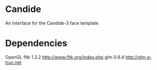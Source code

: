Candide
=======

An interface for the Candide-3 face template

Dependencies
============

OpenGL 
fltk 1.3.2 http://www.fltk.org/index.php
glm 0.9.4 http://glm.g-truc.net


